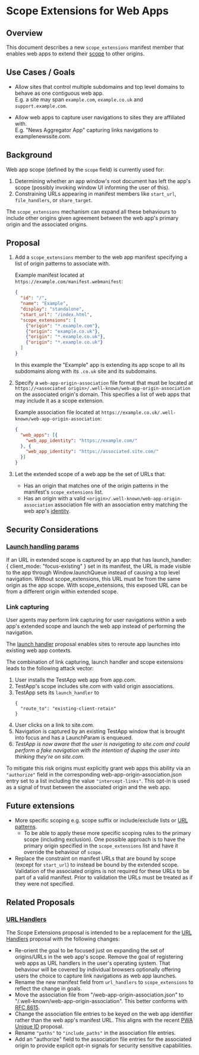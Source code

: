 # Scope Extensions for Web Apps

## Overview

This document describes a new `scope_extensions` manifest member that enables
web apps to extend their
[scope](https://www.w3.org/TR/appmanifest/#understanding-scope) to other
origins.


## Use Cases / Goals

- Allow sites that control multiple subdomains and top level domains to behave
  as one contiguous web app.\
  E.g. a site may span `example.com`, `example.co.uk` and `support.example.com`.

- Allow web apps to capture user navigations to sites they are affiliated with.\
  E.g. "News Aggregator App" capturing links navigations to examplenewssite.com.


## Background

Web app scope (defined by the `scope` field) is currently used for:
1. Determining whether an app window's root document has left the app's scope
   (possibly invoking window UI informing the user of this).
1. Constraining URLs appearing in manifest members like `start_url`, `file_handlers`, or `share_target`.

The `scope_extensions` mechanism can expand all these behaviours to include
other origins given agreement between the web app's primary origin and the
associated origins.


## Proposal

1. Add a `scope_extensions` member to the web app manifest specifying a list of
   origin patterns to associate with.

   Example manifest located at `https://example.com/manifest.webmanifest`:
   ```json
   {
     "id": "/",
     "name": "Example",
     "display": "standalone",
     "start_url": "/index.html",
     "scope_extensions": [
       {"origin": "*.example.com"},
       {"origin": "example.co.uk"},
       {"origin": "*.example.co.uk"},
       {"origin": "*.example.co.uk"}
     ]
   }
   ```
   In this example the "Example" app is extending its app scope to all its
   subdomains along with its `.co.uk` site and its subdomains.

1. Specify a `web-app-origin-association` file format that must be located
   at `https://<associated origin>/.well-known/web-app-origin-association`
   on the associated origin's domain. This specifies a list of web apps that
   may include it as a scope extension.

   Example association file located at
   `https://example.co.uk/.well-known/web-app-origin-association`:
   ```json
   {
     "web_apps": [{
       "web_app_identity": "https://example.com/"
     }, {
       "web_app_identity": "https://associated.site.com/"
     }]
   }
   ```

1. Let the extended scope of a web app be the set of URLs that:
    - Has an origin that matches one of the origin patterns in the manifest's
      `scope_extensions` list.
    - Has an origin with a valid
      `<origin>/.well-known/web-app-origin-association` association file
      with an association entry matching the web app's
      [identity](https://w3c.github.io/manifest/#dfn-identity).

## Security Considerations

### [Launch handling params](https://github.com/WICG/web-app-launch/blob/main/launch_handler.md)

If an URL in extended scope is captured by an app that has 
launch_handler: { client_mode: "focus-existing" } set in its manifest, the URL 
is made visible to the app through Window.launchQueue instead of causing a top 
level navigation. Without scope_extensions, this URL must be from the same 
origin as the app scope. With scope_extensions, this exposed URL can be from a
different origin within extended scope.

### Link capturing
User agents may perform link capturing for user navigations within a web app's
extended scope and launch the web app instead of performing the navigation.

The [launch handler][launch-handler] proposal enables sites to reroute app
launches into existing web app contexts.

The combination of link capturing, launch handler and scope extensions leads to
the following attack vector:
1. User installs the TestApp web app from app.com.
1. TestApp's scope includes site.com with valid origin associations.
1. TestApp sets its `launch_handler` to
   ```
   {
     "route_to": "existing-client-retain"
   }
   ```
1. User clicks on a link to site.com.
1. Navigation is captured by an existing TestApp window that is brought into
   focus and has a LaunchParam is enqueued.
1. *TestApp is now aware that the user is navigating to site.com and could
   perform a fake navigation with the intention of duping the user into thinking
   they're on site.com.*

To mitigate this risk origins must explicitly grant web apps this ability via an
`"authorize"` field in the corresponding web-app-origin-association.json entry
set to a list including the value `"intercept-links"`. This opt-in is used as a
signal of trust between the associated origin and the web app.

## Future extensions

- More specific scoping e.g. scope suffix or include/exclude lists or
  [URL patterns](https://wicg.github.io/urlpattern/).
  - To be able to apply these more specific scoping rules to the primary
    scope (including exclusion).
    One possible approach is to have the primary origin specified in the
    `scope_extensions` list and have it override the behaviour of `scope`.
- Replace the constraint on manifest URLs that are bound by scope (except for
  `start_url`) to instead be bound by the extended scope. Validation of the
  associated origins is not required for these URLs to be part of a valid
  manifest. Prior to validation the URLs must be treated as if they were not
  specified.

## Related Proposals

### [URL Handlers][url-handlers]

The Scope Extensions proposal is intended to be a replacement for the
[URL Handlers][url-handlers] proposal with the following changes:
 - Re-orient the goal to be focused just on expanding the set of origins/URLs in
   the web app's scope. Remove the goal of registering web apps as URL handlers
   in the user's operating system. That behaviour will be covered by individual
   browsers optionally offering users the choice to capture link navigations as
   web app launches.
 - Rename the new manifest field from `url_handlers` to `scope_extensions` to
   reflect the change in goals.
 - Move the association file from "<origin>/web-app-origin-association.json" to
   "<origin>/.well-known/web-app-origin-association". This better conforms
   with [RFC 8615](https://datatracker.ietf.org/doc/html/rfc8615).
 - Change the association file entries to be keyed on the web app identifier
   rather than the web app's manifest URL. This aligns with the recent
   [PWA Unique ID][unique-id] proposal.
 - Rename `"paths"` to `"include_paths"` in the association file entries.
 - Add an "authorize" field to the association file entries for the associated
   origin to provide explicit opt-in signals for security sensitive
   capabilities.


[launch-handler]: https://github.com/WICG/sw-launch/blob/main/launch_handler.md
[url-handlers]: https://github.com/WICG/pwa-url-handler/blob/main/explainer.md
[dlc]: https://github.com/WICG/sw-launch/blob/main/declarative_link_capturing.md
[unique-id]: https://github.com/philloooo/pwa-unique-id/blob/main/explainer.md
